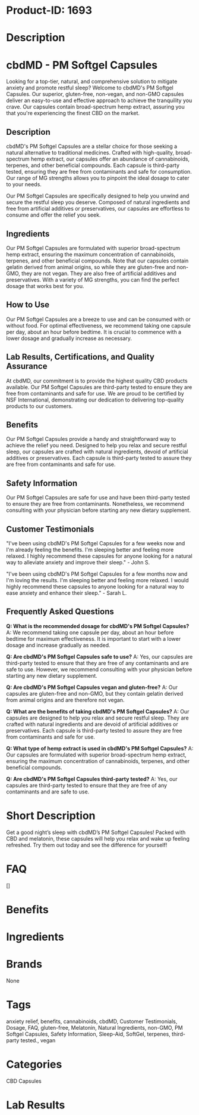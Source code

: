 # Product-ID: 1693

# Description

<div class="flex flex-grow flex-col gap-3">
<div class="flex flex-col items-start gap-4 whitespace-pre-wrap break-words">
<div class="markdown prose w-full break-words dark:prose-invert dark">
<h1>cbdMD - PM Softgel Capsules</h1>
<p>Looking for a top-tier, natural, and comprehensive solution to mitigate anxiety and promote restful sleep? Welcome to cbdMD's PM Softgel Capsules. Our superior, gluten-free, non-vegan, and non-GMO capsules deliver an easy-to-use and effective approach to achieve the tranquility you crave. Our capsules contain broad-spectrum hemp extract, assuring you that you're experiencing the finest CBD on the market.</p>
<h2>Description</h2>
<p>cbdMD's PM Softgel Capsules are a stellar choice for those seeking a natural alternative to traditional medicines. Crafted with high-quality, broad-spectrum hemp extract, our capsules offer an abundance of cannabinoids, terpenes, and other beneficial compounds. Each capsule is third-party tested, ensuring they are free from contaminants and safe for consumption. Our range of MG strengths allows you to pinpoint the ideal dosage to cater to your needs.</p>
<p>Our PM Softgel Capsules are specifically designed to help you unwind and secure the restful sleep you deserve. Composed of natural ingredients and free from artificial additives or preservatives, our capsules are effortless to consume and offer the relief you seek.</p>
<h2>Ingredients</h2>
<p>Our PM Softgel Capsules are formulated with superior broad-spectrum hemp extract, ensuring the maximum concentration of cannabinoids, terpenes, and other beneficial compounds. Note that our capsules contain gelatin derived from animal origins, so while they are gluten-free and non-GMO, they are not vegan. They are also free of artificial additives and preservatives. With a variety of MG strengths, you can find the perfect dosage that works best for you.</p>
<h2>How to Use</h2>
<p>Our PM Softgel Capsules are a breeze to use and can be consumed with or without food. For optimal effectiveness, we recommend taking one capsule per day, about an hour before bedtime. It is crucial to commence with a lower dosage and gradually increase as necessary.</p>
<h2>Lab Results, Certifications, and Quality Assurance</h2>
<p>At cbdMD, our commitment is to provide the highest quality CBD products available. Our PM Softgel Capsules are third-party tested to ensure they are free from contaminants and safe for use. We are proud to be certified by NSF International, demonstrating our dedication to delivering top-quality products to our customers.</p>
<h2>Benefits</h2>
<p>Our PM Softgel Capsules provide a handy and straightforward way to achieve the relief you need. Designed to help you relax and secure restful sleep, our capsules are crafted with natural ingredients, devoid of artificial additives or preservatives. Each capsule is third-party tested to assure they are free from contaminants and safe for use.</p>
<h2>Safety Information</h2>
<p>Our PM Softgel Capsules are safe for use and have been third-party tested to ensure they are free from contaminants. Nonetheless, we recommend consulting with your physician before starting any new dietary supplement.</p>
<h2>Customer Testimonials</h2>
<p>"I've been using cbdMD's PM Softgel Capsules for a few weeks now and I'm already feeling the benefits. I'm sleeping better and feeling more relaxed. I highly recommend these capsules for anyone looking for a natural way to alleviate anxiety and improve their sleep." - John S.</p>
<p>"I've been using cbdMD's PM Softgel Capsules for a few months now and I'm loving the results. I'm sleeping better and feeling more relaxed. I would highly recommend these capsules to anyone looking for a natural way to ease anxiety and enhance their sleep." - Sarah L.</p>
<h2>Frequently Asked Questions</h2>
<p><strong>Q: What is the recommended dosage for cbdMD's PM Softgel Capsules?</strong> A: We recommend taking one capsule per day, about an hour before bedtime for maximum effectiveness. It is important to start with a lower dosage and increase gradually as needed.</p>
<p><strong>Q: Are cbdMD's PM Softgel Capsules safe to use?</strong> A: Yes, our capsules are third-party tested to ensure that they are free of any contaminants and are safe to use. However, we recommend consulting with your physician before starting any new dietary supplement.</p>
<p><strong>Q: Are cbdMD's PM Softgel Capsules vegan and gluten-free?</strong> A: Our capsules are gluten-free and non-GMO, but they contain gelatin derived from animal origins and are therefore not vegan.</p>
<p><strong>Q: What are the benefits of taking cbdMD's PM Softgel Capsules?</strong> A: Our capsules are designed to help you relax and secure restful sleep. They are crafted with natural ingredients and are devoid of artificial additives or preservatives. Each capsule is third-party tested to assure they are free from contaminants and safe for use.</p>
<p><strong>Q: What type of hemp extract is used in cbdMD's PM Softgel Capsules?</strong> A: Our capsules are formulated with superior broad-spectrum hemp extract, ensuring the maximum concentration of cannabinoids, terpenes, and other beneficial compounds.</p>
<p><strong>Q: Are cbdMD's PM Softgel Capsules third-party tested?</strong> A: Yes, our capsules are third-party tested to ensure that they are free of any contaminants and are safe to use.</p>
</div>
</div>
</div>


# Short Description

<p>Get a good night&#8217;s sleep with cbdMD&#8217;s PM Softgel Capsules! Packed with CBD and melatonin, these capsules will help you relax and wake up feeling refreshed. Try them out today and see the difference for yourself!</p>


# FAQ
[]

# Benefits



# Ingredients



# Brands

None

# Tags

anxiety relief, benefits, cannabinoids, cbdMD, Customer Testimonials, Dosage, FAQ, gluten-free, Melatonin, Natural Ingredients, non-GMO, PM Softgel Capsules, Safety Information, Sleep-Aid, SoftGel, terpenes, third-party tested., vegan

# Categories

CBD Capsules

# Lab Results

